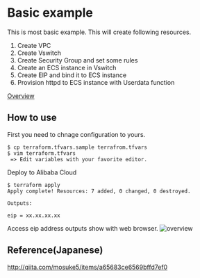 # Basic example
This is most basic example. This will create following resources.
1. Create VPC
1. Create Vswitch
1. Create Security Group and set some rules
1. Create an ECS instance in Vswitch
1. Create EIP and bind it to ECS instance
1. Provision httpd to ECS instance with Userdata function

[Overview](https://docs.google.com/presentation/d/1pqtbiJRGc3uUm8ulhMBf4SWm2WPCCrhgUInjm9DMYdc/edit?ts=5b1df94f#slide=id.g3c4891986d_1_0)

## How to use
First you need to chnage configuration to yours.
```
$ cp terraform.tfvars.sample terrafrom.tfvars
$ vim terraform.tfvars
 => Edit variables with your favorite editor.
```

Deploy to Alibaba Cloud
```
$ terraform apply
Apply complete! Resources: 7 added, 0 changed, 0 destroyed.

Outputs:

eip = xx.xx.xx.xx
```

Access eip address outputs show with web browser.
![overview](/basic_sample/overview.png)


## Reference(Japanese)
http://qiita.com/mosuke5/items/a65683ce6569bffd7ef0
